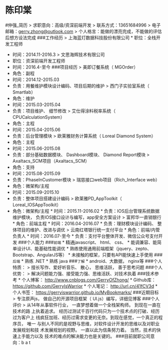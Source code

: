 # 陈印棠
#仲强_简历 > 
求职意向：高级/资深前端开发 > 
联系方式：13651684996 > 
电子邮箱：gerry.zhong@outlook.com > 
个人格言：能做的漂亮完成，不能做的评估后想方设法完成 
###工作经历 > 上海蓝灯数据科技股份有限公司 * 
职位：全栈开发工程师 
* 时间：2014.11-2016.3 > 
文思海辉技术有限公司
* 职位：资深前端开发工程师
* 时间：2016.4-至今 ###项目经历 > 
美即订餐系统（ MGOrder） 
* 角色：副程 
* 时间：2014.12-2015.03 
* 负责：用餐维护模块设计编码、项目后期的维护 > 
西门子实验室系统（ Smartlab）
* 角色：维护
* 时间：2015.03-2015.04
* 负责：项目维护、 细节修改 > 
艾仕得涂料税率系统（ CPUCalculationSystem） 
* 角色：主程
* 时间：2015.04-2015.06 
* 负责：后台管理模块 > 
欧莱雅财务计算系统（ Loreal Diamond System）
* 角色：主程
* 时间：2015.06-2015.08 
* 负责：部分基础数据模块、 Dashboard模块、 Diamond Report模块 > Axaltacs_SCM项目（Axaltacs_SCM）
* 角色：支持 
* 时间：2015.08-2015.09 
* 负责：PhaseInCustomer模块 > 
瑞慈接口web项目（Rich_Interface web） 
* 角色：微架构/主程 
* 时间：2015.09-2015.10 
* 负责：整体项目搭建设计编码 > 
欧莱雅PD_AppToolkit（ Loreal_IOSAppToolkit）
* 角色：微架构/主程 * 时间：2015.11-2016.02 * 负责：IOS后台管理系统数据维护模块， 负责IOS接口设计与编写，app安全方案设计 > 富邦华一直销银行 * 角色：前端主程 * 时间：2016.04-2016.07 * 负责：理财模块设计编码、 整体项目的维护、改进与调优 > 云南红塔银行统一支付平台 * 角色：前端/内管负责人 * 时间：2016.07-至今 * 负责：支付平台整体开发、微信公众号支付开发 ###个人能力 ###`前端` * 精通javascript、 html、 css、 * 能调兼容、能简单设计UI、能基础性能调优 * 熟练使用通用前端框架（jquery、zepto、Bootstrap、AngularJS等） * 未接触的框架，只要有API能快速上手使用 ###`后端` * 熟练 .NET * 熟练 java ###`了解` * android、大数据， nginx等 ###个人特质： > 擅长写作、爱好听音乐、 散心， 思维活跃， 善于思考问题 ###个人优势： > 解决问题能力强、接受能力强、思维活跃、对技术执着 ###技术参考 * 个人博客： http://www.cnblogs.com/GerryOfZhong/ * Github库： https://github.com/GerryIsWarrior * 个人笔记： http://url.cn/41fCV3d * 个人书签： https://gerryiswarrior.github.io/MyBookmarks/ ###近期目标 > 专注原声js， 做自己的开源项目框架（ UI.js）编写，详细见博客 ###个人评价 > 从14年从事软件行业， 一直梦想着做一个全栈架构师。 到现在一直在技术的路 上执着追求。 经历过测试千百行代码只为一个技术点的打破、经历过为客户上 线疯狂加班、经历过需求变更的无奈。到现在感觉，一个真正的程序员， 唯一 与别人不同的是视野与思维，对软件设计开发的思维以及对职业发展规划和技 术发展规划的视野。 一直以此为信条努力着。 当然，技术的快速上手能力以及 技术的难点的解决能力也是关键的。 ###目前就职公司意向：b a t
